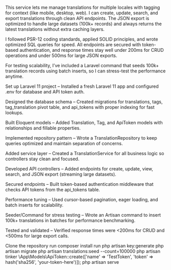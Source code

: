 This service lets me manage translations for multiple locales with tagging for context (like mobile, desktop, web). I can create, update, search, and export translations through clean API endpoints. The JSON export is optimized to handle large datasets (100k+ records) and always returns the latest translations without extra caching layers.

I followed PSR-12 coding standards, applied SOLID principles, and wrote optimized SQL queries for speed. All endpoints are secured with token-based authentication, and response times stay well under 200ms for CRUD operations and under 500ms for large JSON exports.

For testing scalability, I’ve included a Laravel command that seeds 100k+ translation records using batch inserts, so I can stress-test the performance anytime.

Set up Laravel 11 project – Installed a fresh Laravel 11 app and configured .env for database and API token auth.

Designed the database schema – Created migrations for translations, tags, tag_translation pivot table, and api_tokens with proper indexing for fast lookups.


Built Eloquent models – Added Translation, Tag, and ApiToken models with relationships and fillable properties.

Implemented repository pattern – Wrote a TranslationRepository to keep queries optimized and maintain separation of concerns.

Added service layer – Created a TranslationService for all business logic so controllers stay clean and focused.

Developed API controllers – Added endpoints for create, update, view, search, and JSON export (streaming large datasets).

Secured endpoints – Built token-based authentication middleware that checks API tokens from the api_tokens table.

Performance tuning – Used cursor-based pagination, eager loading, and batch inserts for scalability.

Seeder/Command for stress testing – Wrote an Artisan command to insert 100k+ translations in batches for performance benchmarking.

Tested and validated – Verified response times were <200ms for CRUD and <500ms for large export calls.

Clone the repository
run composer install
run php artisan key:generate
php artisan migrate
php artisan translations:seed --count=100000
php artisan tinker
\App\Models\ApiToken::create(['name' => 'TestToken', 'token' => hash('sha256', 'your-token-here')]);
php artisan serve

